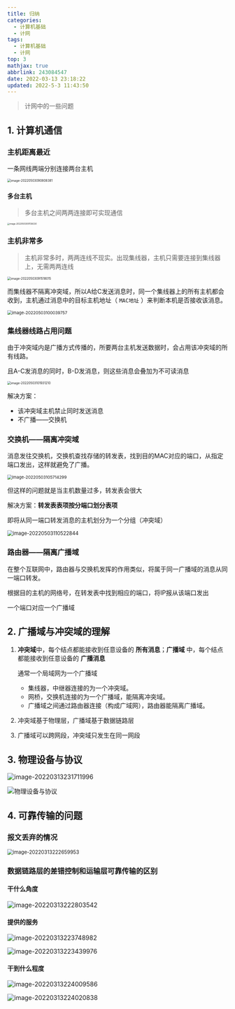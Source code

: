 ```yaml
---
title: 归纳
categories:
  - 计算机基础
  - 计网
tags:
  - 计算机基础
  - 计网
top: 3
mathjax: true
abbrlink: 243084547
date: 2022-03-13 23:18:22
updated: 2022-5-3 11:43:50
---
```


>   计网中的一些问题

<!--more-->

## 1. 计算机通信

### 主机距离最近

一条网线两端分别连接两台主机

<img src="7-重要问题/image-20220503090808381.png" alt="image-20220503090808381" style="zoom: 50%;" />

#### 多台主机

> 多台主机之间两两连接即可实现通信

<img src="7-重要问题/image-20220503091138330.png" alt="image-20220503091138330" style="zoom: 33%;" />

### 主机非常多

> 主机非常多时，两两连线不现实。出现集线器，主机只需要连接到集线器上，无需两两连线

<img src="7-重要问题/image-20220503091518015.png" alt="image-20220503091518015" style="zoom: 50%;" />



而集线器不隔离冲突域，所以A给C发送消息时，同一个集线器上的所有主机都会收到，主机通过消息中的目标主机地址（ `MAC地址` ）来判断本机是否接收该消息。

<img src="7-重要问题/image-20220503100039757.png" alt="image-20220503100039757" style="zoom: 67%;" />

### 集线器线路占用问题

由于冲突域内是广播方式传播的，所要两台主机发送数据时，会占用该冲突域的所有线路。

且A-C发消息的同时，B-D发消息，则这些消息会叠加为不可读消息

<img src="7-重要问题/image-20220503101931210.png" alt="image-20220503101931210" style="zoom: 50%;" />

解决方案：

- 该冲突域主机禁止同时发送消息
- 不广播——交换机

### 交换机——隔离冲突域

消息发往交换机，交换机查找存储的转发表，找到目的MAC对应的端口，从指定端口发出，这样就避免了广播。

<img src="7-重要问题/image-20220503105714299.png" alt="image-20220503105714299" style="zoom:67%;" />

但这样的问题就是当主机数量过多，转发表会很大

解决方案：**转发表表项按分端口划分表项**

即将从同一端口转发消息的主机划分为一个分组（冲突域）

<img src="7-重要问题/image-20220503110522844.png" alt="image-20220503110522844" style="zoom: 80%;" />

### 路由器——隔离广播域

在整个互联网中，路由器与交换机发挥的作用类似，将属于同一广播域的消息从同一端口转发。

根据目的主机的网络号，在转发表中找到相应的端口，将IP报从该端口发出

一个端口对应一个广播域

## 2. 广播域与冲突域的理解

1. **冲突域**中，每个结点都能接收到任意设备的 **所有消息**；**广播域** 中，每个结点都能接收到任意设备的 **广播消息**

   通常一个局域网为一个广播域

   - 集线器，中继器连接的为一个冲突域。
   - 网桥，交换机连接的为一个广播域，能隔离冲突域。
   - 广播域之间通过路由器连接（构成广域网），路由器能隔离广播域。

2. 冲突域基于物理层，广播域基于数据链路层

2. 广播域可以跨网段，冲突域只发生在同一网段

## 3. 物理设备与协议

![image-20220313231711996](7-重要问题/image-20220313231711996.png)

![物理设备与协议](7-重要问题/物理设备与协议.png)

## 4. 可靠传输的问题

### 报文丢弃的情况

<img src="7-重要问题/image-20220313222659953.png" alt="image-20220313222659953" style="zoom:80%;" />

### 数据链路层的差错控制和运输层可靠传输的区别

#### 干什么角度

<img src="7-重要问题/image-20220313222803542.png" alt="image-20220313222803542"  />

#### 提供的服务

![image-20220313223748982](7-重要问题/image-20220313223748982.png)

![image-20220313223439976](7-重要问题/image-20220313223439976.png)

#### 干到什么程度

![image-20220313224009586](7-重要问题/image-20220313224009586.png)

![image-20220313224020838](7-重要问题/image-20220313224020838.png)

